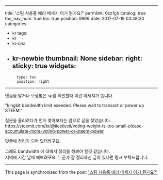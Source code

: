 
---
title: '스팀 사용중 에러 메세지 이거 뭔가요?'
permlink: 6xz1gb
catalog: true
toc_nav_num: true
toc: true
position: 9999
date: 2017-07-19 03:48:30
categories:
- kr
tags:
- kr
- kr-qna
- kr-newbie
thumbnail: None
sidebar:
    right:
        sticky: true
widgets:
    -
        type: toc
        position: right
---


댓글을 달거나 보상받은 sp를 확인할때 이런 메세지가 뜹니다.

"kingbit bandwidth limit exeeded. Please wait to transact or power up STEEM."

질문을 올리려다가 먼저 찾아보자는 맘으로 글을 찾았습니다.  
https://steemit.com/kr/@iieeiieeii/voting-weight-is-too-small-please-accumulate-more-voting-power-or-steem-power

덧글에 정리가 되어 있더라구요. 

그래도 bandwidth 에 대해서 정리를 해봐야 할것 같습니다.  
저녁에 시간 날때 해보려구요. 
누군가 잘 정리하신 글이 있다면 링크 부탁드립니다.

- - -

This page is synchronized from the post: ['스팀 사용중 에러 메세지 이거 뭔가요?'](https://steemit.com/@kingbit/6xz1gb)
